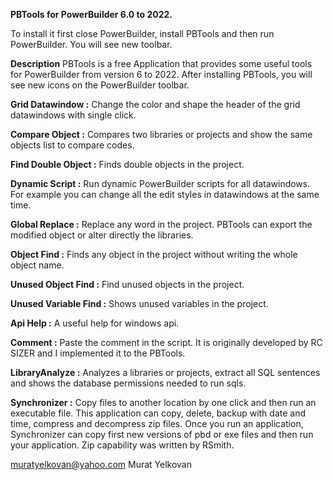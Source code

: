<b>PBTools for PowerBuilder 6.0 to 2022.</b>

To install it first close PowerBuilder, install PBTools and then run PowerBuilder. You will see new toolbar.

<b>Description</b>
PBTools is a free Application that provides some useful tools for PowerBuilder from version 6 to 2022.  After installing PBTools, you will see new icons on the PowerBuilder toolbar. 
 
<b>Grid Datawindow     :</b> Change the color and shape the header of the grid datawindows with single click.

<b>Compare Object      :</b> Compares two libraries or projects and show the same objects list to compare codes. 

<b>Find Double Object  :</b> Finds double objects in the project.

<b>Dynamic Script      :</b> Run dynamic PowerBuilder scripts for all datawindows. For example you can change all the edit styles in datawindows at the same time.

<b>Global Replace      :</b> Replace any word in the project. PBTools can export the modified object or alter directly the libraries.

<b>Object Find         :</b> Finds any object in the project without writing the whole object name.

<b>Unused Object Find  :</b> Find unused objects in the project. 

<b>Unused Variable Find   :</b> Shows unused variables in the project.

<b>Api Help            :</b> A useful help for windows api.

<b>Comment             :</b> Paste the comment in the script. It is originally developed by RC SIZER and I implemented it to the PBTools. 

<b>LibraryAnalyze      :</b> Analyzes a libraries or projects, extract all SQL sentences and shows the database permissions needed to run sqls.

<b>Synchronizer           :</b> Copy files to another location by one click and then run an executable file. This application can copy, delete, backup with date and time, compress and decompress zip files. Once you run an application, Synchronizer can copy first new versions of pbd or exe files and then run your application. Zip capability was written by RSmith.


muratyelkovan@yahoo.com
Murat Yelkovan



